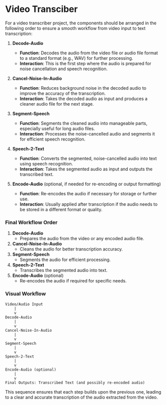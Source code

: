 # Video Transciber

For a video transcriber project, the components should be arranged in the following order to ensure a smooth workflow from video input to text transcription:

1. **Decode-Audio**
   - **Function**: Decodes the audio from the video file or audio file format to a standard format (e.g., WAV) for further processing.
   - **Interaction**: This is the first step where the audio is prepared for noise cancellation and speech recognition.

2. **Cancel-Noise-In-Audio**
   - **Function**: Reduces background noise in the decoded audio to improve the accuracy of the transcription.
   - **Interaction**: Takes the decoded audio as input and produces a cleaner audio file for the next stage.

3. **Segment-Speech**
   - **Function**: Segments the cleaned audio into manageable parts, especially useful for long audio files.
   - **Interaction**: Processes the noise-cancelled audio and segments it for efficient speech recognition.

4. **Speech-2-Text**
   - **Function**: Converts the segmented, noise-cancelled audio into text using speech recognition.
   - **Interaction**: Takes the segmented audio as input and outputs the transcribed text.

5. **Encode-Audio** (optional, if needed for re-encoding or output formatting)
   - **Function**: Re-encodes the audio if necessary for storage or further use.
   - **Interaction**: Usually applied after transcription if the audio needs to be stored in a different format or quality.

### Final Workflow Order

1. **Decode-Audio**
   - Prepares the audio from the video or any encoded audio file.
2. **Cancel-Noise-In-Audio**
   - Cleans the audio for better transcription accuracy.
3. **Segment-Speech**
   - Segments the audio for efficient processing.
4. **Speech-2-Text**
   - Transcribes the segmented audio into text.
5. **Encode-Audio** (optional)
   - Re-encodes the audio if required for specific needs.

### Visual Workflow

```
Video/Audio Input
    |
    v
Decode-Audio
    |
    v
Cancel-Noise-In-Audio
    |
    v
Segment-Speech
    |
    v
Speech-2-Text
    |
    v
Encode-Audio (optional)
    |
    v
Final Outputs: Transcribed Text (and possibly re-encoded audio)
```

This sequence ensures that each step builds upon the previous one, leading to a clear and accurate transcription of the audio extracted from the video.
